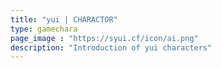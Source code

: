 ```yaml
---
title: "yui | CHARACTOR"
type: gamechara
page_image : "https://syui.cf/icon/ai.png"
description: "Introduction of yui characters"
---
```

